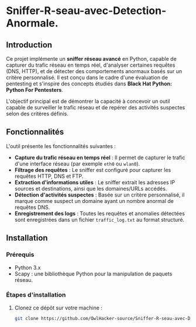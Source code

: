 # Sniffer-R-seau-avec-Detection-Anormale.

## Introduction

Ce projet implémente un **sniffer réseau avancé** en Python, capable de capturer du trafic réseau en temps réel, d'analyser certaines requêtes (DNS, HTTP), et de détecter des comportements anormaux basés sur un critère personnalisé. Il est conçu dans le cadre d'une évaluation de pentesting et s'inspire des concepts étudiés dans **Black Hat Python: Python For Pentesters**.

L'objectif principal est de démontrer la capacité à concevoir un outil capable de surveiller le trafic réseau et de repérer des activités suspectes selon des critères définis.

## Fonctionnalités

L'outil présente les fonctionnalités suivantes :

- **Capture du trafic réseau en temps réel** : Il permet de capturer le trafic d'une interface réseau (par exemple `eth0` ou `wlan0`).
- **Filtrage des requêtes** : Le sniffer est configuré pour capturer les requêtes HTTP, DNS et FTP.
- **Extraction d'informations utiles** : Le sniffer extrait les adresses IP sources et destinations, ainsi que les domaines/URLs accédés.
- **Détection d'activités suspectes** : Basée sur un critère personnalisé, il marque comme suspect un domaine ayant un nombre anormal de requêtes DNS.
- **Enregistrement des logs** : Toutes les requêtes et anomalies détectées sont enregistrées dans un fichier `traffic_log.txt` au format structuré.

## Installation

### Prérequis

- Python 3.x
- Scapy : une bibliothèque Python pour la manipulation de paquets réseau.

### Étapes d'installation

1. Clonez ce dépôt sur votre machine :
   ```bash
   git clone https://github.com/OwlHacker-source/Sniffer-R-seau-avec-Detection-Anormale
   ```
